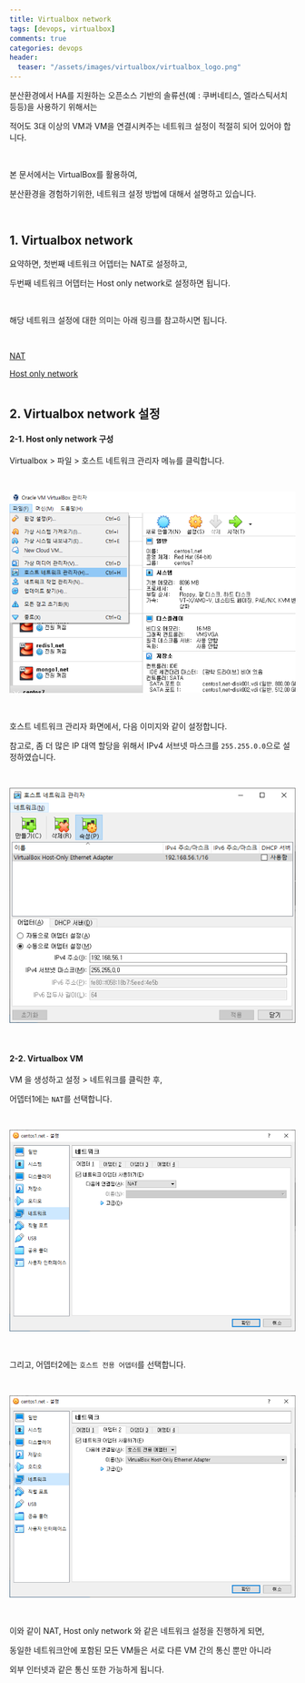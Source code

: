 ```yaml
---
title: Virtualbox network
tags: [devops, virtualbox]
comments: true
categories: devops
header:
  teaser: "/assets/images/virtualbox/virtualbox_logo.png"
---
```




분산환경에서 HA를 지원하는 오픈소스 기반의 솔류션(예 : 쿠버네티스, 엘라스틱서치 등등)을 사용하기 위해서는 <br/>

적어도 3대 이상의 VM과 VM을 연결시켜주는 네트워크 설정이 적절히 되어 있어야 합니다.

<br>

본 문서에서는 VirtualBox를 활용하여, <br/>

분산환경을 경험하기위한, 네트워크 설정 방법에 대해서 설명하고 있습니다.<br/>

<br/>

## 1. Virtualbox network 



요약하면, 첫번째 네트워크 어뎁터는 NAT로 설정하고,

두번째 네트워크 어뎁터는 Host only network로 설정하면 됩니다.

<br/>

해당 네트워크 설정에 대한 의미는 아래 링크를 참고하시면 됩니다.

<br/>

[NAT](/devops/devops-network-address-translation/)<br/>

[Host only network](/devops/devops-host-only-network/)<br/>
<br/>

## 2. Virtualbox network 설정



#### 2-1. Host only network 구성

Virtualbox > 파일 > 호스트 네트워크 관리자 메뉴를 클릭합니다.

<br/>

![virtualbox_menu_file_hostnetwork_manager](/assets/images/virtualbox/virtualbox_menu_file_hostnetwork_manager.png)

<br/>

호스트 네트워크 관리자 화면에서, 다음 이미지와 같이 설정합니다.

참고로, 좀 더 많은 IP 대역 할당을 위해서 IPv4 서브넷 마스크를 `255.255.0.0`으로 설정하였습니다.

<br/>

![virtualbox_host_network_manager](/assets/images/virtualbox/virtualbox_host_network_manager.png)

<br/>



#### 2-2. Virtualbox VM 

VM 을 생성하고 설정 > 네트워크를 클릭한 후,

어뎁터1에는 `NAT`를 선택합니다.

<br/>

![virtualbox_vm_network_adaptor1](/assets/images/virtualbox/virtualbox_vm_network_adaptor1.png)

<br/>

그리고, 어뎁터2에는 `호스트 전용 어뎁터`를 선택합니다.

<br/>

![virtualbox_vm_network_adaptor2](/assets/images/virtualbox/virtualbox_vm_network_adaptor2.png)

<br/>

이와 같이 NAT, Host only network 와 같은 네트워크 설정을 진행하게 되면,<br/>

동일한 네트워크안에 포함된 모든 VM들은 서로 다른 VM 간의 통신 뿐만 아니라<br/>

외부 인터넷과 같은 통신 또한 가능하게 됩니다.

